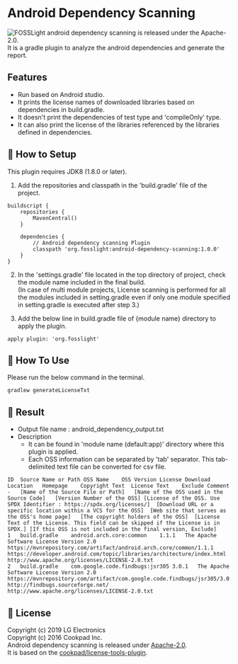 # Android Dependency Scanning
<img src="https://img.shields.io/badge/license-Apache--2.0-orange" alt="FOSSLight android dependency scanning is released under the Apache-2.0." />
It is a gradle plugin to analyze the android dependencies and generate the report.

## Features
- Run based on Android studio.
- It prints the license names of downloaded libraries based on dependencies in build.gradle.
- It doesn't print the dependencies of test type and 'compileOnly' type.
- It can also print the license of the libraries referenced by the libraries defined in dependencies.


## 🎉 How to Setup

This plugin requires JDK8 (1.8.0 or later).

1. Add the repositories and classpath in the 'build.gradle' file of the project.
```
buildscript {
    repositories {
        MavenCentral()
    }

    dependencies {
        // Android dependency scanning Plugin
        classpath 'org.fosslight:android-dependency-scanning:1.0.0'
    }
}
```
2. In the 'settings.gradle' file located in the top directory of project, check the module name included in the final build.  
(In case of multi module projects, License scanning is performed for all the modules included in setting.gradle even if only one module specified in setting.gradle is executed after step 3.)  

3. Add the below line in build.gradle file of {module name} directory to apply the plugin.
```
apply plugin: 'org.fosslight'
```


## 🚀 How To Use

Please run the below command in the terminal.
```
gradlew generateLicenseTxt
```


## 📁 Result
- Output file name : android_dependency_output.txt
- Description
  - It can be found in 'module name (default:app)' directory where this plugin is applied.
  - Each OSS information can be separated by 'tab' separator. This tab-delimited text file can be converted for csv file.

```
ID	Source Name or Path	OSS Name	OSS Version	License	Download Location	Homepage	Copyright Text	License Text	Exclude	Comment
-	[Name of the Source File or Path]	[Name of the OSS used in the Source Code]	[Version Number of the OSS]	[License of the OSS. Use SPDX Identifier : https://spdx.org/licenses/]	[Download URL or a specific location within a VCS for the OSS]	[Web site that serves as the OSS's home page]	[The copyright holders of the OSS]	[License Text of the License. This field can be skipped if the License is in SPDX.]	[If this OSS is not included in the final version, Exclude]	
1	build.gradle	android.arch.core:common	1.1.1	The Apache Software License Version 2.0	https://mvnrepository.com/artifact/android.arch.core/common/1.1.1	https://developer.android.com/topic/libraries/architecture/index.html		http://www.apache.org/licenses/LICENSE-2.0.txt
2	build.gradle	com.google.code.findbugs:jsr305	3.0.1	The Apache Software License Version 2.0	https://mvnrepository.com/artifact/com.google.code.findbugs/jsr305/3.0.1	http://findbugs.sourceforge.net/		http://www.apache.org/licenses/LICENSE-2.0.txt
```


## 📄 License
Copyright (c) 2019 LG Electronics  
Copyright (c) 2016 Cookpad Inc.  
Android dependency scanning is released under [Apache-2.0](LICENSE.md).  
It is based on the [cookpad/license-tools-plugin](https://github.com/cookpad/license-tools-plugin).
